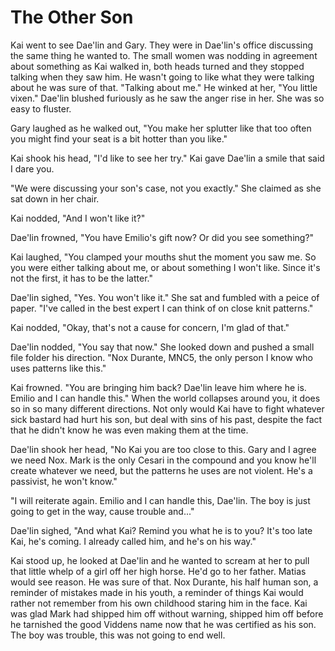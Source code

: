 # The Other Son

Kai went to see Dae'lin and Gary.  They were in Dae'lin's office discussing the same thing he wanted to.  The small women was nodding in agreement about something as Kai walked in, both heads turned and they stopped talking when they saw him.  He wasn't going to like what they were talking about he was sure of that.  "Talking about me."  He winked at her, "You little vixen."  Dae'lin blushed furiously as he saw the anger rise in her.  She was so easy to fluster.

Gary laughed as he walked out, "You make her splutter like that too often you might find your seat is a bit hotter than you like."

Kai shook his head, "I'd like to see her try."  Kai gave Dae'lin a smile that said I dare you.

"We were discussing your son's case, not you exactly."  She claimed as she sat down in her chair.  

Kai nodded, "And I won't like it?"

Dae'lin frowned, "You have Emilio's gift now?  Or did you see something?"

Kai laughed, "You clamped your mouths shut the moment you saw me.  So you were either talking about me, or about something I won't like.  Since it's not the first, it has to be the latter."

Dae'lin sighed, "Yes.  You won't like it."  She sat and fumbled with a peice of paper.  "I've called in the best expert I can think of on close knit patterns."

Kai nodded, "Okay, that's not a cause for concern, I'm glad of that."

Dae'lin nodded, "You say that now."  She looked down and pushed a small file folder his direction.  "Nox Durante, MNC5, the only person I know who uses patterns like this."

Kai frowned.  "You are bringing him back?  Dae'lin leave him where he is.  Emilio and I can handle this."  When the world collapses around you, it does so in so many different directions.  Not only would Kai have to fight whatever sick bastard had hurt his son, but deal with sins of his past, despite the fact that he didn't know he was even making them at the time.  

Dae'lin shook her head, "No Kai you are too close to this.  Gary and I agree we need Nox.  Mark is the only Cesari in the compound and you know he'll create whatever we need, but the patterns he uses are not violent.  He's a passivist, he won't know."

"I will reiterate again.  Emilio and I can handle this, Dae'lin.  The boy is just going to get in the way, cause trouble and..."

Dae'lin sighed, "And what Kai?  Remind you what he is to you?  It's too late Kai, he's coming.  I already called him, and he's on his way."

Kai stood up, he looked at Dae'lin and he wanted to scream at her to pull that little whelp of a girl off her high horse.  He'd go to her father.  Matias would see reason.  He was sure of that.  Nox Durante, his half human son, a reminder of mistakes made in his youth, a reminder of things Kai would rather not remember from his own childhood staring him in the face.  Kai was glad Mark had shipped him off without warning, shipped him off before he tarnished the good Viddens name now that he was certified as his son.  The boy was trouble, this was not going to end well.